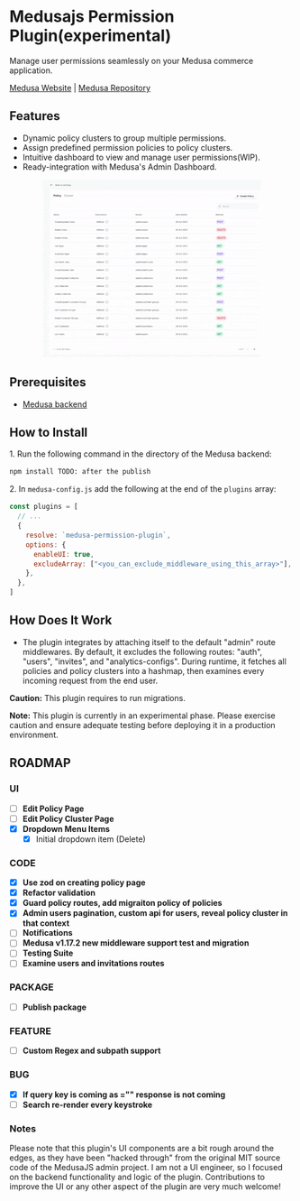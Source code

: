 # Medusajs Permission Plugin(experimental)

Manage user permissions seamlessly on your Medusa commerce application.

[Medusa Website](https://medusajs.com/) | [Medusa Repository](https://github.com/medusajs/medusa)

## Features

- Dynamic policy clusters to group multiple permissions.
- Assign predefined permission policies to policy clusters.
- Intuitive dashboard to view and manage user permissions(WIP).
- Ready-integration with Medusa's Admin Dashboard.

<p align="center">
  <img src="./docs/view.gif" width="388" height="315" alt="">
</p>

## Prerequisites

- [Medusa backend](https://docs.medusajs.com/development/backend/install)

## How to Install

1\. Run the following command in the directory of the Medusa backend:

```bash
npm install TODO: after the publish
```

2\. In `medusa-config.js` add the following at the end of the `plugins` array:

```js
const plugins = [
  // ...
  {
    resolve: `medusa-permission-plugin`,
    options: {
      enableUI: true,
      excludeArray: ["<you_can_exclude_middleware_using_this_array>"],
    },
  },
]
```

## How Does It Work

- The plugin integrates by attaching itself to the default "admin" route middlewares. By default, it excludes the
  following routes: "auth", "users", "invites", and "analytics-configs". During runtime, it fetches all policies and
  policy clusters into a hashmap, then examines every incoming request from the end user.

**Caution:** This plugin requires to run migrations.

**Note:** This plugin is currently in an experimental phase. Please exercise caution and ensure adequate testing before
deploying it in a production environment.

## ROADMAP

### UI

- [ ] **Edit Policy Page**
- [ ] **Edit Policy Cluster Page**
- [x] **Dropdown Menu Items**
  - [x] Initial dropdown item (Delete)

### CODE

- [x] **Use zod on creating policy page**
- [x] **Refactor validation**
- [x] **Guard policy routes, add migraiton policy of policies**
- [x] **Admin users pagination, custom api for users, reveal policy cluster in that context**
- [ ] **Notifications**
- [ ] **Medusa v1.17.2 new middleware support test and migration**
- [ ] **Testing Suite**
- [ ] **Examine users and invitations routes**

### PACKAGE

- [ ] **Publish package**

### FEATURE

- [ ] **Custom Regex and subpath support**

### BUG

- [x] **If query key is coming as ="" response is not coming**
- [ ] **Search re-render every keystroke**

### Notes

Please note that this plugin's UI components are a bit rough around the edges, as they have been "hacked through" from
the original MIT source code of the MedusaJS admin project. I am not a UI engineer, so I focused on the backend
functionality and logic of the plugin. Contributions to improve the UI or any other aspect of the plugin are very much
welcome!
